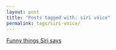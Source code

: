 ```yaml
---
layout: post
title: "Posts tagged with: siri voice"
permalink: tags/siri-voice/
---
```

[Funny things Siri says](/2011/10/funny-things-siri-says)
